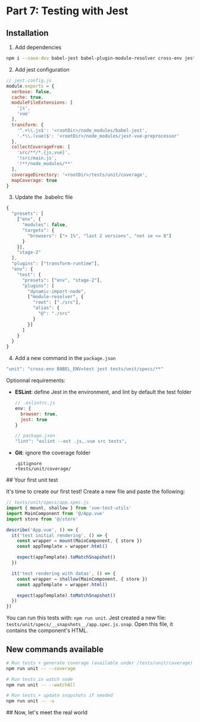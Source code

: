 # Part 7: Testing with Jest

## Installation

1. Add dependencies
  ```bash
  npm i --save-dev babel-jest babel-plugin-module-resolver cross-env jest jest-vue-preprocessor vue-test-utils
  ```
2. Add jest configuration
  ```js
  // jest.config.js
  module.exports = {
    verbose: false,
    cache: true,
    moduleFileExtensions: [
      'js',
      'vue'
    ],
    transform: {
      '^.+\\.js$': '<rootDir>/node_modules/babel-jest',
      '.*\\.(vue)$': '<rootDir>/node_modules/jest-vue-preprocessor'
    },
    collectCoverageFrom: [
      'src/**/*.{js,vue}',
      '!src/main.js',
      '!**/node_modules/**'
    ],
    coverageDirectory: '<rootDir>/tests/unit/coverage',
    mapCoverage: true
  }
  ```
3. Update the .babelrc file
  ```js
  {
    "presets": [
      ["env", {
        "modules": false,
        "targets": {
          "browsers": ["> 1%", "last 2 versions", "not ie <= 8"]
        }
      }],
      "stage-2"
    ],
    "plugins": ["transform-runtime"],
    "env": {
      "test": {
        "presets": ["env", "stage-2"],
        "plugins": [
          "dynamic-import-node",
          ["module-resolver", {
            "root": ["./src"],
            "alias": {
              "@": "./src"
            }
          }]
        ]
      }
    }
  }
  ```
4. Add a new command in the `package.json`
  ```js
  "unit": "cross-env BABEL_ENV=test jest tests/unit/specs/**"
  ```


Optionnal requirements:

* **ESLint**: define Jest in the environment, and lint by default the test folder
  ```js
  // .eslintrc.js
  env: {
    browser: true,
    jest: true
  }
  ```

  ```js
  // package.json
  "lint": "eslint --ext .js,.vue src tests",
  ```

* **Git**: ignore the coverage folder
  ```
  .gitignore
  +tests/unit/coverage/
  ```


## Your first unit test

It's time to create our first test!
Create a new file and paste the following:

```js
// tests/unit/specs/app.spec.js
import { mount, shallow } from 'vue-test-utils'
import MainComponent from '@/App.vue'
import store from '@/store'

describe('App.vue', () => {
  it('test initial rendering', () => {
    const wrapper = mount(MainComponent, { store })
    const appTemplate = wrapper.html()

    expect(appTemplate).toMatchSnapshot()
  })

  it('test rendering with datas', () => {
    const wrapper = shallow(MainComponent, { store })
    const appTemplate = wrapper.html()

    expect(appTemplate).toMatchSnapshot()
  })
})
```

You can run this tests with: `npm run unit`.
Jest created a new file: `tests/unit/specs/__snapshots__/app.spec.js.snap`. Open this file, it contains the component's HTML.



## New commands available

```bash
# Run tests + generate coverage (available under /tests/unit/coverage)
npm run unit -- --coverage

# Run tests in watch node
npm run unit -- --watchAll

# Run tests + update snapshots if needed
npm run unit -- -u
```


## Now, let's meet the real world